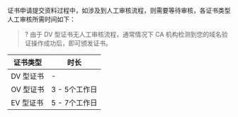 证书申请提交资料过程中，如涉及到人工审核流程，则需要等待审核，各证书类型人工审核所需时间如下：

>? 由于 DV 型证书无人工审核流程，通常情况下 CA 机构检测到您的域名验证操作成功后，即可颁发证书。
>
<table>
<thead>
  <tr>
    <th>证书类型</th>
		<th>时长</th>
  </tr>
</thead>
<tbody>
  <tr>
    <td>DV 型证书</td>
    <td>-</td>
  </tr>
	  <tr>
    <td>OV 型证书</td>
    <td>3 - 5个工作日</td>
  </tr>
	  <tr>
    <td>EV 型证书</td>
    <td>5 - 7个工作日</td>
  </tr>
</tbody>
</table>

